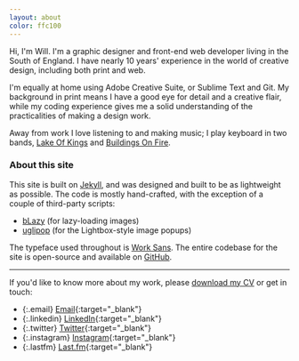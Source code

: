 ```yaml
---
layout: about
color: ffc100
---
```

Hi, I'm Will. I'm a graphic designer and front-end web developer living in the South of England. I have nearly 10 years' experience in the world of creative design, including both print and web.

I'm equally at home using Adobe Creative Suite, or Sublime Text and Git. My background in print means I have a good eye for detail and a creative flair, while my coding experience gives me a solid understanding of the practicalities of making a design work.

Away from work I love listening to and making music; I play keyboard in two bands, [Lake Of Kings](https://www.facebook.com/lakeofkings) and [Buildings On Fire](https://www.facebook.com/BuildingsOnFire).

### About this site
This site is built on [Jekyll](https://jekyllrb.com), and was designed and built to be as lightweight as possible. The code is mostly hand-crafted, with the exception of a couple of third-party scripts:

 - [bLazy](https://github.com/dinbror/blazy) (for lazy-loading images)
 - [uglipop](https://github.com/flouthoc/uglipop.js) (for the Lightbox-style image popups)

The typeface used throughout is [Work Sans](https://github.com/weiweihuanghuang/Work-Sans). The entire codebase for the site is open-source and available on [GitHub](https://github.com/wiiiiilllllll/willwallace.name).

-----

If you'd like to know more about my work, please [download my CV]({{site.baseurl}}/assets/will-wallace-cv.pdf) or get in touch:

<div class="social" markdown="1">

 - {:.email} [Email][1]{:target="_blank"}
 - {:.linkedin} [LinkedIn][2]{:target="_blank"}
 - {:.twitter} [Twitter][3]{:target="_blank"}
 - {:.instagram} [Instagram][4]{:target="_blank"}
 - {:.lastfm} [Last.fm][5]{:target="_blank"}

</div>

[1]: mailto:will@willwallace.name "Email will@willwallace.name"
[2]: https://uk.linkedin.com/in/willwallace81 "LinkedIn"
[3]: https://twitter.com/wiiiiilllllll "Twitter"
[4]: https://instagram.com/wiiiiilllllll "Instagram"
[5]: http://www.last.fm/user/winterboy "Last.fm"